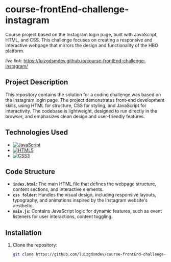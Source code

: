 # course-frontEnd-challenge-instagram

Course project based on the Instagram login page, built with JavaScript, HTML, and CSS. This challenge focuses on creating a responsive and interactive webpage that mirrors the design and functionality of the HBO platform.

*live link*: https://luizgdsmdev.github.io/course-frontEnd-challenge-instagram/

## Project Description 

This repository contains the solution for a coding challenge was based on the Instagram login page. The project demonstrates front-end development skills, using HTML for structure, CSS for styling, and JavaScript for interactivity. The codebase is lightweight, designed to run directly in the browser, and emphasizes clean design and user-friendly features.

## Technologies Used

- [![JavaScript](https://img.shields.io/badge/JavaScript-F7DF1E?style=for-the-badge&logo=javascript&logoColor=black)](https://developer.mozilla.org/en-US/docs/Web/JavaScript)
- [![HTML5](https://img.shields.io/badge/HTML5-E34F26?style=for-the-badge&logo=html5&logoColor=white)](https://developer.mozilla.org/en-US/docs/Web/Guide/HTML/HTML5)
- [![CSS3](https://img.shields.io/badge/CSS3-1572B6?style=for-the-badge&logo=css3&logoColor=white)](https://developer.mozilla.org/en-US/docs/Web/CSS)


## Code Structure

- **`index.html`**: The main HTML file that defines the webpage structure, content sections, and interactive elements.
- **`css folder`**: Handles the visual design, including responsive layouts, typography, and animations inspired by the Instagram website's aesthetic.
- **`main.js`**: Contains JavaScript logic for dynamic features, such as event listeners for user interactions, content toggling.

## Installation

1. Clone the repository:
   ```bash
   git clone https://github.com/luizgdsmdev/course-frontEnd-challenge-instagram